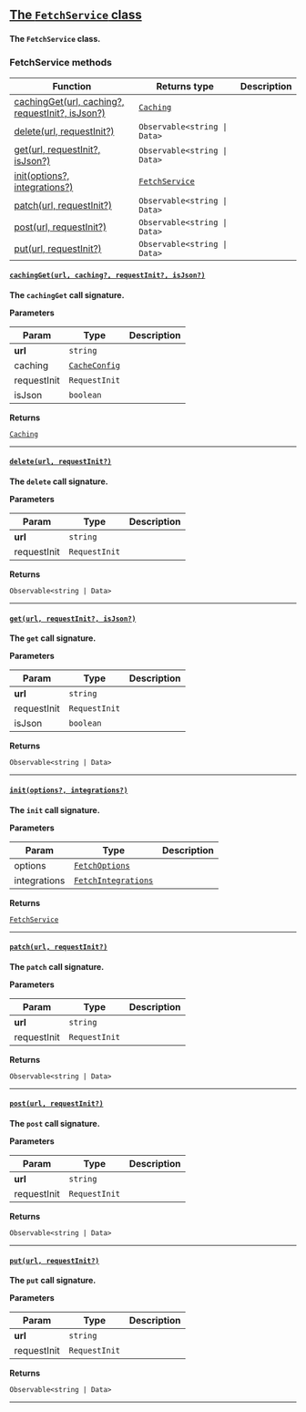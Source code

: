<section id="main" data-note="AUTO-GENERATED CONTENT, DO NOT EDIT DIRECTLY!">

<h2><a name="fetchservice" href="https://ngx-useful.lamnhan.com/classes/fetchservice.html"><p>The <code>FetchService</code> class</p>
</a></h2>

**The `FetchService` class.**

<h3><a name="fetchservice-methods"><p>FetchService methods</p>
</a></h3>

| Function                                                                       | Returns type                                                                                                     | Description |
| ------------------------------------------------------------------------------ | ---------------------------------------------------------------------------------------------------------------- | ----------- |
| [cachingGet(url, caching?, requestInit?, isJson?)](#fetchservice-cachingget-0) | <code><a href="https://ngx-useful.lamnhan.com/classes/caching.html" target="_blank">Caching</a></code>           |             |
| [delete(url, requestInit?)](#fetchservice-delete-0)                            | <code>Observable<string \| Data></code>                                                                          |             |
| [get(url, requestInit?, isJson?)](#fetchservice-get-0)                         | <code>Observable<string \| Data></code>                                                                          |             |
| [init(options?, integrations?)](#fetchservice-init-0)                          | <code><a href="https://ngx-useful.lamnhan.com/classes/fetchservice.html" target="_blank">FetchService</a></code> |             |
| [patch(url, requestInit?)](#fetchservice-patch-0)                              | <code>Observable<string \| Data></code>                                                                          |             |
| [post(url, requestInit?)](#fetchservice-post-0)                                | <code>Observable<string \| Data></code>                                                                          |             |
| [put(url, requestInit?)](#fetchservice-put-0)                                  | <code>Observable<string \| Data></code>                                                                          |             |

<h4><a name="fetchservice-cachingget-0" href="https://ngx-useful.lamnhan.com/classes/fetchservice.html#cachingget"><p><code>cachingGet(url, caching?, requestInit?, isJson?)</code></p>
</a></h4>

**The `cachingGet` call signature.**

**Parameters**

| Param       | Type                                                                                                              | Description |
| ----------- | ----------------------------------------------------------------------------------------------------------------- | ----------- |
| **url**     | <code>string</code>                                                                                               |             |
| caching     | <code><a href="https://ngx-useful.lamnhan.com/interfaces/cacheconfig.html" target="_blank">CacheConfig</a></code> |             |
| requestInit | <code>RequestInit</code>                                                                                          |             |
| isJson      | <code>boolean</code>                                                                                              |             |

**Returns**

<code><a href="https://ngx-useful.lamnhan.com/classes/caching.html" target="_blank">Caching</a></code>

---

<h4><a name="fetchservice-delete-0" href="https://ngx-useful.lamnhan.com/classes/fetchservice.html#delete"><p><code>delete(url, requestInit?)</code></p>
</a></h4>

**The `delete` call signature.**

**Parameters**

| Param       | Type                     | Description |
| ----------- | ------------------------ | ----------- |
| **url**     | <code>string</code>      |             |
| requestInit | <code>RequestInit</code> |             |

**Returns**

<code>Observable<string | Data></code>

---

<h4><a name="fetchservice-get-0" href="https://ngx-useful.lamnhan.com/classes/fetchservice.html#get"><p><code>get(url, requestInit?, isJson?)</code></p>
</a></h4>

**The `get` call signature.**

**Parameters**

| Param       | Type                     | Description |
| ----------- | ------------------------ | ----------- |
| **url**     | <code>string</code>      |             |
| requestInit | <code>RequestInit</code> |             |
| isJson      | <code>boolean</code>     |             |

**Returns**

<code>Observable<string | Data></code>

---

<h4><a name="fetchservice-init-0" href="https://ngx-useful.lamnhan.com/classes/fetchservice.html#init"><p><code>init(options?, integrations?)</code></p>
</a></h4>

**The `init` call signature.**

**Parameters**

| Param        | Type                                                                                                                          | Description |
| ------------ | ----------------------------------------------------------------------------------------------------------------------------- | ----------- |
| options      | <code><a href="https://ngx-useful.lamnhan.com/interfaces/fetchoptions.html" target="_blank">FetchOptions</a></code>           |             |
| integrations | <code><a href="https://ngx-useful.lamnhan.com/interfaces/fetchintegrations.html" target="_blank">FetchIntegrations</a></code> |             |

**Returns**

<code><a href="https://ngx-useful.lamnhan.com/classes/fetchservice.html" target="_blank">FetchService</a></code>

---

<h4><a name="fetchservice-patch-0" href="https://ngx-useful.lamnhan.com/classes/fetchservice.html#patch"><p><code>patch(url, requestInit?)</code></p>
</a></h4>

**The `patch` call signature.**

**Parameters**

| Param       | Type                     | Description |
| ----------- | ------------------------ | ----------- |
| **url**     | <code>string</code>      |             |
| requestInit | <code>RequestInit</code> |             |

**Returns**

<code>Observable<string | Data></code>

---

<h4><a name="fetchservice-post-0" href="https://ngx-useful.lamnhan.com/classes/fetchservice.html#post"><p><code>post(url, requestInit?)</code></p>
</a></h4>

**The `post` call signature.**

**Parameters**

| Param       | Type                     | Description |
| ----------- | ------------------------ | ----------- |
| **url**     | <code>string</code>      |             |
| requestInit | <code>RequestInit</code> |             |

**Returns**

<code>Observable<string | Data></code>

---

<h4><a name="fetchservice-put-0" href="https://ngx-useful.lamnhan.com/classes/fetchservice.html#put"><p><code>put(url, requestInit?)</code></p>
</a></h4>

**The `put` call signature.**

**Parameters**

| Param       | Type                     | Description |
| ----------- | ------------------------ | ----------- |
| **url**     | <code>string</code>      |             |
| requestInit | <code>RequestInit</code> |             |

**Returns**

<code>Observable<string | Data></code>

---

</section>
